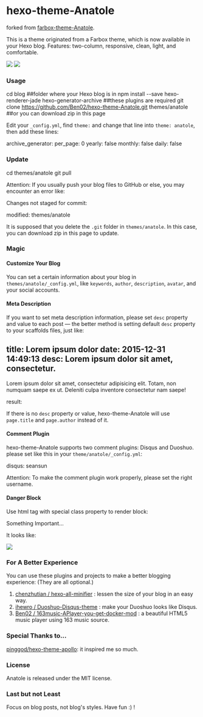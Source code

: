 # hexo-theme-Anatole

forked from [farbox-theme-Anatole](https://github.com/hi-caicai/farbox-theme-Anatole).

This is a theme originated from a Farbox theme, which is now available in your Hexo blog. Features: two-column, responsive, clean, light, and comfortable.

![](http://labcdn.qiniudn.com/anatole/QQ%E6%88%AA%E5%9B%BE20170113193419.png)
![](http://labcdn.qiniudn.com/anatole/QQ%E6%88%AA%E5%9B%BE20170114140946.png)

### Usage

  cd blog ##folder where your Hexo blog is in
  npm install --save hexo-renderer-jade hexo-generator-archive ##these plugins are required
  git clone https://github.com/Ben02/hexo-theme-Anatole.git themes/anatole ##or you can download zip in this page

Edit your `_config.yml`, find `theme:` and change that line into `theme: anatole`, then add these lines:

  archive_generator:
    per_page: 0
    yearly: false
    monthly: false
    daily: false

### Update

  cd themes/anatole
  git pull

Attention: If you usually push your blog files to GitHub or else, you may encounter an error like:

  Changes not staged for commit:

  modified:   themes/anatole

It is supposed that you delete the `.git` folder in `themes/anatole`. In this case, you can download zip in this page to update.

### Magic

#### Customize Your Blog

You can set a certain information about your blog in `themes/anatole/_config.yml`, like `keywords`, `author`, `description`, `avatar`, and your social accounts.

#### Meta Description

If you want to set meta description information, please set `desc` property and value to each post — the better method is setting default `desc` property to your scaffolds files, just like:

  title: Lorem ipsum dolor
  date: 2015-12-31 14:49:13
  desc: Lorem ipsum dolor sit amet, consectetur.
  ---

  Lorem ipsum dolor sit amet, consectetur adipisicing elit. Totam, non numquam saepe ex ut. Deleniti culpa inventore consectetur nam saepe!

result:

  <meta name="description" content="Lorem ipsum dolor sit amet, consectetur.">

If there is no `desc` property or value, hexo-theme-Anatole will use `page.title` and `page.author` instead of it.

#### Comment Plugin

hexo-theme-Anatole supports two comment plugins: Disqus and Duoshuo. please set like this in your `theme/anatole/_config.yml`:

  disqus: seansun

Attention: To make the comment plugin work properly, please set the right username.

#### Danger Block

Use html tag with special class property to render block:

  <div class="tip">
      Something Important...
  </div>

It looks like:

![](http://labcdn.qiniudn.com/anatole/QQ%E6%88%AA%E5%9B%BE20170114141008.png)

### For A Better Experience

You can use these plugins and projects to make a better blogging experience: (They are all optional.)

1. [chenzhutian / hexo-all-minifier](https://github.com/chenzhutian/hexo-all-minifier) : lessen the size of your blog in an easy way.
2. [ihewro / Duoshuo-Disqus-theme](https://github.com/ihewro/Duoshuo-Disqus-theme) : make your Duoshuo looks like Disqus.
3. [Ben02 / 163music-APlayer-you-get-docker-mod](https://github.com/Ben02/163music-APlayer-you-get-docker-mod) : a beautiful HTML5 music player using 163 music source.

### Special Thanks to...

[pinggod/hexo-theme-apollo](https://github.com/pinggod/hexo-theme-apollo/): it inspired me so much.

### License

Anatole is released under the MIT license.

### Last but not Least

Focus on blog posts, not blog's styles. Have fun :) !
